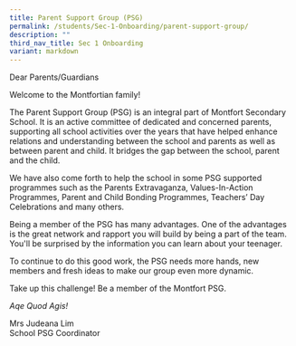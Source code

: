 ```yaml
---
title: Parent Support Group (PSG)
permalink: /students/Sec-1-Onboarding/parent-support-group/
description: ""
third_nav_title: Sec 1 Onboarding
variant: markdown
---
```

Dear Parents/Guardians

Welcome to the Montfortian family!

The Parent Support Group (PSG) is an integral part of Montfort Secondary School. It is an active committee of dedicated and concerned parents, supporting all school activities over the years that have helped enhance relations and understanding between the school and parents as well as between parent and child. It bridges the gap between the school, parent and the child.

We have also come forth to help the school in some PSG supported programmes such as the Parents Extravaganza, Values-In-Action Programmes, Parent and Child Bonding Programmes, Teachers’ Day Celebrations and many others.

Being a member of the PSG has many advantages. One of the advantages is the great network and rapport you will build by being a part of the team. You'll be surprised by the information you can learn about your teenager.

To continue to do this good work, the PSG needs more hands, new members and fresh ideas to make our group even more dynamic.

Take up this challenge! Be a member of the Montfort PSG.&nbsp;



_Aqe Quod Agis!_

Mrs Judeana Lim      
School PSG Coordinator